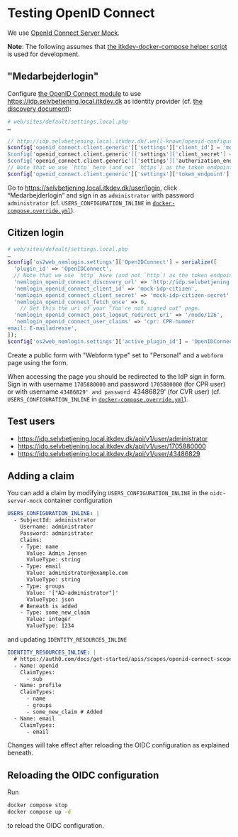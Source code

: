 # Testing OpenID Connect

We use [OpenId Connect Server Mock](https://github.com/Soluto/oidc-server-mock).

**Note**: The following assumes that [the itkdev-docker-compose helper
script](https://github.com/itk-dev/devops_itkdev-docker#helper-scripts) is used
for development.

## "Medarbejderlogin"

Configure [the OpenID Connect
module](https://www.drupal.org/project/openid_connect) to use
<https://idp.selvbetjening.local.itkdev.dk> as identity provider (cf. [the
discovery
document](https://idp.selvbetjening.local.itkdev.dk/.well-known/openid-configuration)):

```php
# web/sites/default/settings.local.php
…

// http://idp.selvbetjening.local.itkdev.dk/.well-known/openid-configuration
$config['openid_connect.client.generic']['settings']['client_id'] = 'mock-idp-admin;
$config['openid_connect.client.generic']['settings']['client_secret'] = 'mock-idp-admin-secret';
$config['openid_connect.client.generic']['settings']['authorization_endpoint'] = 'https://idp.selvbetjening.local.itkdev.dk/connect/authorize';
// Note that we use `http` here (and not `https`) as the token endpoint is accessed inside the docker compose setup.
$config['openid_connect.client.generic']['settings']['token_endpoint'] = 'http://idp.selvbetjening.local.itkdev.dk/connect/token';
```

Go to <https://selvbetjening.local.itkdev.dk/user/login>, click
“Medarbejderlogin” and sign in as `administrator` with password `administrator`
(cf. `USERS_CONFIGURATION_INLINE` in [`docker-compose.override.yml`](../docker-compose.override.yml)).

## Citizen login

```php
# web/sites/default/settings.local.php
…
$config['os2web_nemlogin.settings']['OpenIDConnect'] = serialize([
  'plugin_id' => 'OpenIDConnect',
  // Note that we use `http` here (and not `http`) as the token endpoint is accessed inside the docker compose setup.
  'nemlogin_openid_connect_discovery_url' => 'http://idp.selvbetjening.local.itkdev.dk/.well-known/openid-configuration',
  'nemlogin_openid_connect_client_id' => 'mock-idp-citizen',
  'nemlogin_openid_connect_client_secret' => 'mock-idp-citizen-secret',
  'nemlogin_openid_connect_fetch_once' => 0,
    // Set this the url of your "You're not signed out" page.
  'nemlogin_openid_connect_post_logout_redirect_uri' => '/node/126',
  'nemlogin_openid_connect_user_claims' => 'cpr: CPR-nummer
email: E-mailadresse',
]);
$config['os2web_nemlogin.settings']['active_plugin_id'] = 'OpenIDConnect';
```

Create a public form with "Webform type" set to "Personal" and a `webform` page
using the form.

When accessing the page you should be redirected to the IdP sign in form. Sign
in with username `1705880000` and password `1705880000` (for CPR user) or with
username `43486829' and password `43486829' (for CVR user) (cf.
`USERS_CONFIGURATION_INLINE` in
[`docker-compose.override.yml`](../docker-compose.override.yml)).

## Test users

* <https://idp.selvbetjening.local.itkdev.dk/api/v1/user/administrator>
* <https://idp.selvbetjening.local.itkdev.dk/api/v1/user/1705880000>
* <https://idp.selvbetjening.local.itkdev.dk/api/v1/user/43486829>

## Adding a claim

You can add a claim by modifying `USERS_CONFIGURATION_INLINE` in the
`oidc-server-mock` container configuration

```yaml
USERS_CONFIGURATION_INLINE: |
  - SubjectId: administrator
    Username: administrator
    Password: administrator
    Claims:
    - Type: name
      Value: Admin Jensen
      ValueType: string
    - Type: email
      Value: administrator@example.com
      ValueType: string
    - Type: groups
      Value: '["AD-administrator"]'
      ValueType: json
    # Beneath is added
    - Type: some_new_claim
      Value: integer
      ValueType: 1234
```

and updating `IDENTITY_RESOURCES_INLINE`

```yaml
IDENTITY_RESOURCES_INLINE: |
  # https://auth0.com/docs/get-started/apis/scopes/openid-connect-scopes#standard-claims
  - Name: openid
    ClaimTypes:
      - sub
  - Name: profile
    ClaimTypes:
      - name
      - groups
      - some_new_claim # Added
  - Name: email
    ClaimTypes:
      - email
```

Changes will take effect after reloading the OIDC configuration as explained
beneath.

## Reloading the OIDC configuration

Run

```sh
docker compose stop
docker compose up -d
```

to reload the OIDC configuration.
